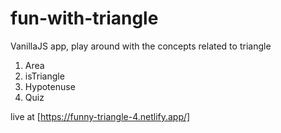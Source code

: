 # fun-with-triangle

VanillaJS app, play around with the concepts related to triangle
1. Area
2. isTriangle
3. Hypotenuse
4. Quiz

live at [https://funny-triangle-4.netlify.app/]
